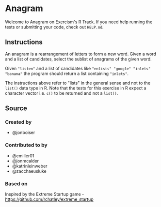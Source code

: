 # Anagram

Welcome to Anagram on Exercism's R Track.
If you need help running the tests or submitting your code, check out `HELP.md`.

## Instructions

An anagram is a rearrangement of letters to form a new word.
Given a word and a list of candidates, select the sublist of anagrams of the given word.

Given `"listen"` and a list of candidates like `"enlists" "google"
"inlets" "banana"` the program should return a list containing
`"inlets"`.

The instructions above refer to "lists" in the general sense and not to the `list()` data type in R. Note that the tests for this exercise in R expect a character vector i.e. `c()` to be returned and not a `list()`.

## Source

### Created by

- @jonboiser

### Contributed to by

- @cmiller01
- @jonmcalder
- @katrinleinweber
- @zacchaeusluke

### Based on

Inspired by the Extreme Startup game - https://github.com/rchatley/extreme_startup